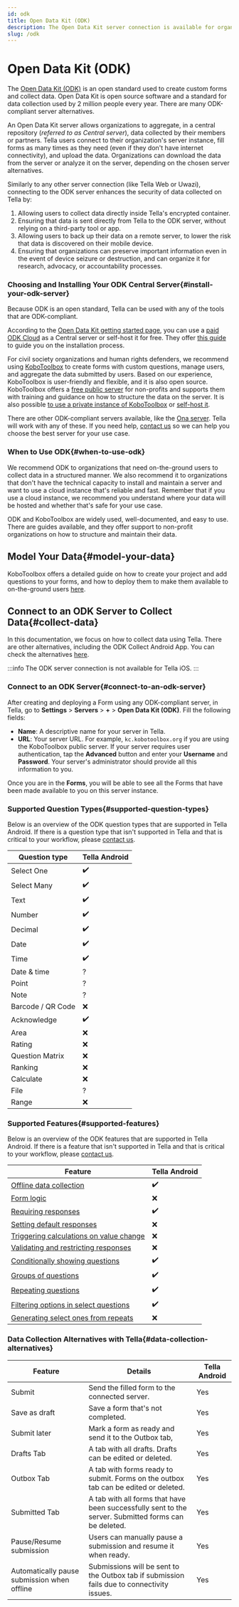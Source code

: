 ```yaml
---
id: odk
title: Open Data Kit (ODK)
description: The Open Data Kit server connection is available for organizations looking to collect structured data using forms.
slug: /odk
---
```


# Open Data Kit (ODK)

The [Open Data Kit (ODK)](https://getodk.org/) is an open standard used to create custom forms and collect data. Open Data Kit is open source software and a standard for data collection used by 2 million people every year. There are many ODK-compliant server alternatives.

An Open Data Kit server allows organizations to aggregate, in a central repository (_referred to as Central server_), data collected by their members or partners. Tella users connect to their organization's server instance, fill forms as many times as they need (even if they don't have internet connectivity), and upload the data. Organizations can download the data from the server or analyze it on the server, depending on the chosen server alternatives.

Similarly to any other server connection (like Tella Web or Uwazi), connecting to the ODK server enhances the security of data collected on Tella by:

1. Allowing users to collect data directly inside Tella's encrypted container.
2. Ensuring that data is sent directly from Tella to the ODK server, without relying on a third-party tool or app.
3. Allowing users to back up their data on a remote server, to lower the risk that data is discovered on their mobile device.
4. Ensuring that organizations can preserve important information even in the event of device seizure or destruction, and can organize it for research, advocacy, or accountability processes.

### Choosing and Installing Your ODK Central Server{#install-your-odk-server}

Because ODK is an open standard, Tella can be used with any of the tools that are ODK-compliant.

According to the [Open Data Kit getting started page](https://docs.getodk.org/getting-started/), you can use a [paid](https://getodk.org/#pricing) [ODK Cloud](https://getodk.org/#odk-cloud) as a Central server or self-host it for free. They offer [this guide](https://docs.getodk.org/central-install/) to guide you on the installation process.

For civil society organizations and human rights defenders, we recommend using [KoboToolbox](https://www.kobotoolbox.org/) to create forms with custom questions, manage users, and aggregate the data submitted by users. Based on our experience, KoboToolbox is user-friendly and flexible, and it is also open source. KoboToolbox offers a [free public server](https://kf.kobotoolbox.org/accounts/login/) for non-profits and supports them with training and guidance on how to structure the data on the server. It is also possible [to use a private instance of KoboToolbox](https://www.kobotoolbox.org/services/private-servers/) or [self-host it](https://support.kobotoolbox.org/kobo_your_servers.html).

There are other ODK-compliant servers available, like the [Ona server](https://ona.io/home/). Tella will work with any of these. If you need help, [contact us](contact-us) so we can help you choose the best server for your use case.

### When to Use ODK{#when-to-use-odk}

We recommend ODK to organizations that need on-the-ground users to collect data in a structured manner. We also recommend it to organizations that don't have the technical capacity to install and maintain a server and want to use a cloud instance that's reliable and fast. Remember that if you use a cloud instance, we recommend you understand where your data will be hosted and whether that's safe for your use case.

ODK and KoboToolbox are widely used, well-documented, and easy to use. There are guides available, and they offer support to non-profit organizations on how to structure and maintain their data.

## Model Your Data{#model-your-data}

KoboToolbox offers a detailed guide on how to create your project and add questions to your forms, and how to deploy them to make them available to on-the-ground users [here](https://support.kobotoolbox.org/overview_of_creating_a_project.html).

## Connect to an ODK Server to Collect Data{#collect-data}

In this documentation, we focus on how to collect data using Tella. There are other alternatives, including the ODK Collect Android App. You can check the alternatives [here](/faq#how-is-tella-different-from-other-documentation-apps).

:::info
The ODK server connection is not available for Tella iOS.
:::

### Connect to an ODK Server{#connect-to-an-odk-server}
After creating and deploying a Form using any ODK-compliant server, in Tella, go to **Settings** > **Servers** > **+** > **Open Data Kit (ODK)**. Fill the following fields:
- **Name**: A descriptive name for your server in Tella.
- **URL**: Your server URL. For example, `kc.kobotoolbox.org` if you are using the KoboToolbox public server.
If your server requires user authentication, tap the **Advanced** button and enter your **Username** and **Password**. Your server's administrator should provide all this information to you.

Once you are in the **Forms**, you will be able to see all the Forms that have been made available to you on this server instance.

### Supported Question Types{#supported-question-types}
Below is an overview of the ODK question types that are supported in Tella Android. If there is a question type that isn't supported in Tella and that is critical to your workflow, please [contact us](/contact-us).

| **Question type** | **Tella Android** | 
|------|------|
| Select One | ✔️ |
| Select Many | ✔️ |
| Text | ✔️ |
| Number | ✔️ |
| Decimal | ✔️ |
| Date | ✔️ |
| Time | ✔️ |
| Date & time | ? |
| Point | ? |
| Note | ? |
| Barcode / QR Code | ❌ |
| Acknowledge | ✔️ |
| Area | ❌ |
| Rating | ❌ |
| Question Matrix | ❌ |
| Ranking | ❌ |
| Calculate | ❌ |
| File | ? |
| Range | ❌ |

### Supported Features{#supported-features}

Below is an overview of the ODK features that are supported in Tella Android. If there is a feature that isn't supported in Tella and that is critical to your workflow, please [contact us](/contact-us).
    
| **Feature** | **Tella Android** | 
|------|------|
| [Offline data collection](/odk#data-collection-alternatives) | ✔️ |
| [Form logic](https://docs.getodk.org/form-logic/) | ❌ |
| [Requiring responses](https://docs.getodk.org/form-logic/#requiring-responses) | ✔️ |
| [Setting default responses](https://docs.getodk.org/form-logic/#setting-default-responses) | ❌ |
| [Triggering calculations on value change](https://docs.getodk.org/form-logic/#triggering-calculations-on-value-change) | ❌ |
| [Validating and restricting responses](https://docs.getodk.org/form-logic/#validating-and-restricting-responses) | ❌ |
| [Conditionally showing questions](https://docs.getodk.org/form-logic/#conditionally-showing-questions) | ✔️ |
| [Groups of questions](https://docs.getodk.org/form-logic/#groups-of-questions) | ✔️ |
| [Repeating questions](https://docs.getodk.org/form-logic/#repeating-questions) | ✔️ |
| [Filtering options in select questions](https://docs.getodk.org/form-logic/#filtering-options-in-select-questions) | ✔️ |
| [Generating select ones from repeats](https://docs.getodk.org/form-logic/#generating-select-ones-from-repeats) | ❌ |

### Data Collection Alternatives with Tella{#data-collection-alternatives}

| **Feature** | **Details**| **Tella Android** | 
|------|------|------|
| Submit | Send the filled form to the connected server. | Yes |
| Save as draft | Save a form that's not completed.  | Yes |
| Submit later | Mark a form as ready and send it to the Outbox tab,  | Yes |
| Drafts Tab | A tab with all drafts. Drafts can be edited or deleted.  | Yes |
| Outbox Tab | A tab with forms ready to submit. Forms on the outbox tab can be edited or deleted.  | Yes |
| Submitted Tab | A tab with all forms that have been successfully sent to the server. Submitted forms can be deleted.  | Yes |
| Pause/Resume submission | Users can manually pause a submission and resume it when ready.  | Yes |
| Automatically pause submission when offline | Submissions will be sent to the Outbox tab if submission fails due to connectivity issues.  | Yes |
